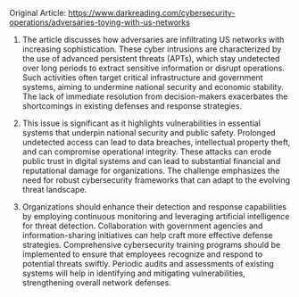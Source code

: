 Original Article: https://www.darkreading.com/cybersecurity-operations/adversaries-toying-with-us-networks

1) The article discusses how adversaries are infiltrating US networks with increasing sophistication. These cyber intrusions are characterized by the use of advanced persistent threats (APTs), which stay undetected over long periods to extract sensitive information or disrupt operations. Such activities often target critical infrastructure and government systems, aiming to undermine national security and economic stability. The lack of immediate resolution from decision-makers exacerbates the shortcomings in existing defenses and response strategies.

2) This issue is significant as it highlights vulnerabilities in essential systems that underpin national security and public safety. Prolonged undetected access can lead to data breaches, intellectual property theft, and can compromise operational integrity. These attacks can erode public trust in digital systems and can lead to substantial financial and reputational damage for organizations. The challenge emphasizes the need for robust cybersecurity frameworks that can adapt to the evolving threat landscape.

3) Organizations should enhance their detection and response capabilities by employing continuous monitoring and leveraging artificial intelligence for threat detection. Collaboration with government agencies and information-sharing initiatives can help craft more effective defense strategies. Comprehensive cybersecurity training programs should be implemented to ensure that employees recognize and respond to potential threats swiftly. Periodic audits and assessments of existing systems will help in identifying and mitigating vulnerabilities, strengthening overall network defenses.